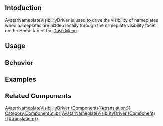 <languages></languages> <translate>

## Intoduction

AvatarNameplateVisibilityDriver is used to drive the visibility of
nameplates when nameplates are hidden locally through the nameplate
visibility facet on the Home tab of the [Dash
Menu](Dash_Menu "wikilink").

## Usage

## Behavior

## Examples

## Related Components

</translate>

[AvatarNameplateVisibilityDriver
(Component){{#translation:}}](Category:Components{{#translation:}} "wikilink")
[Category:ComponentStubs](Category:ComponentStubs "wikilink")
[AvatarNameplateVisibilityDriver
(Component){{#translation:}}](Category:Components:Users:Common_Avatar_System:Nameplate{{#translation:}} "wikilink")